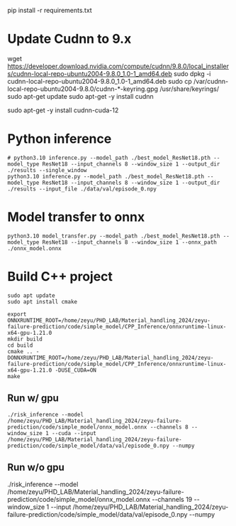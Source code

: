 pip install -r requirements.txt

# Update Cudnn to 9.x
wget https://developer.download.nvidia.com/compute/cudnn/9.8.0/local_installers/cudnn-local-repo-ubuntu2004-9.8.0_1.0-1_amd64.deb
sudo dpkg -i cudnn-local-repo-ubuntu2004-9.8.0_1.0-1_amd64.deb
sudo cp /var/cudnn-local-repo-ubuntu2004-9.8.0/cudnn-*-keyring.gpg /usr/share/keyrings/
sudo apt-get update
sudo apt-get -y install cudnn

sudo apt-get -y install cudnn-cuda-12

# Python inference
```
# python3.10 inference.py --model_path ./best_model_ResNet18.pth --model_type ResNet18 --input_channels 8 --window_size 1 --output_dir ./results --single_window
python3.10 inference.py --model_path ./best_model_ResNet18.pth --model_type ResNet18 --input_channels 8 --window_size 1 --output_dir ./results --input_file ./data/val/episode_0.npy
```

# Model transfer to onnx
```
python3.10 model_transfer.py --model_path ./best_model_ResNet18.pth --model_type ResNet18 --input_channels 8 --window_size 1 --onnx_path ./onnx_model.onnx
```

# Build C++ project
```
sudo apt update
sudo apt install cmake

export ONNXRUNTIME_ROOT=/home/zeyu/PHD_LAB/Material_handling_2024/zeyu-failure-prediction/code/simple_model/CPP_Inference/onnxruntime-linux-x64-gpu-1.21.0
mkdir build
cd build
cmake .. -DONNXRUNTIME_ROOT=/home/zeyu/PHD_LAB/Material_handling_2024/zeyu-failure-prediction/code/simple_model/CPP_Inference/onnxruntime-linux-x64-gpu-1.21.0 -DUSE_CUDA=ON
make
```

## Run w/ gpu
```
./risk_inference --model /home/zeyu/PHD_LAB/Material_handling_2024/zeyu-failure-prediction/code/simple_model/onnx_model.onnx --channels 8 --window_size 1 --cuda --input /home/zeyu/PHD_LAB/Material_handling_2024/zeyu-failure-prediction/code/simple_model/data/val/episode_0.npy --numpy
```

## Run w/o gpu

./risk_inference --model /home/zeyu/PHD_LAB/Material_handling_2024/zeyu-failure-prediction/code/simple_model/onnx_model.onnx --channels 19 --window_size 1 --input /home/zeyu/PHD_LAB/Material_handling_2024/zeyu-failure-prediction/code/simple_model/data/val/episode_0.npy --numpy